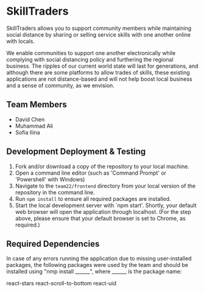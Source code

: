 # SkillTraders
SkillTraders allows you to support community members while maintaining social distance by sharing or selling service skills with one another online with locals.

We enable communities to support one another electronically while complying with social distancing policy and furthering the regional business. The ripples of our current world state will last for generations, and although there are some platforms to allow trades of skills, these existing applications are not distance-based and will not help boost local business and a sense of community, as we envision.


## Team Members
- David Chen
- Muhammad Ali
- Sofia Ilina

## Development Deployment & Testing

1. Fork and/or download a copy of the repository to your local machine.
2. Open a command line editor (such as 'Command Prompt' or 'Powershell' with Windows)
3. Navigate to the `team22/frontend` directory from your local version of the repository in the command line.
4. Run `npm install` to ensure all required packages are installed.
5. Start the local development server with `npm start'. Shortly, your default web browser will open the application through localhost.
(For the step above, please ensure that your default browser is set to Chrome, as required.)

## Required Dependencies

In case of any errors running the application due to missing user-installed packages, the following
packages were used by the team and should be installed using "nmp install ______", where ______ is the package name:

react-stars
react-scroll-to-bottom
react-uid
